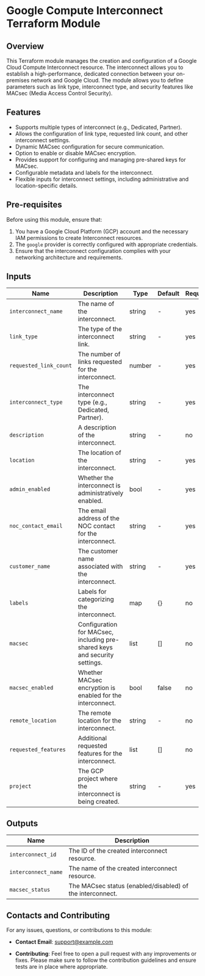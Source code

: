 # Google Compute Interconnect Terraform Module

## Overview

This Terraform module manages the creation and configuration of a Google Cloud Compute Interconnect resource. The interconnect allows you to establish a high-performance, dedicated connection between your on-premises network and Google Cloud. The module allows you to define parameters such as link type, interconnect type, and security features like MACsec (Media Access Control Security).

## Features

- Supports multiple types of interconnect (e.g., Dedicated, Partner).
- Allows the configuration of link type, requested link count, and other interconnect settings.
- Dynamic MACsec configuration for secure communication.
- Option to enable or disable MACsec encryption.
- Provides support for configuring and managing pre-shared keys for MACsec.
- Configurable metadata and labels for the interconnect.
- Flexible inputs for interconnect settings, including administrative and location-specific details.

## Pre-requisites

Before using this module, ensure that:

1. You have a Google Cloud Platform (GCP) account and the necessary IAM permissions to create Interconnect resources.
2. The `google` provider is correctly configured with appropriate credentials.
3. Ensure that the interconnect configuration complies with your networking architecture and requirements.

## Inputs

| Name                     | Description                                                                                        | Type   | Default  | Required |
|--------------------------|----------------------------------------------------------------------------------------------------|--------|----------|----------|
| `interconnect_name`      | The name of the interconnect.                                                                      | string | -        | yes      |
| `link_type`              | The type of the interconnect link.                                                                 | string | -        | yes      |
| `requested_link_count`   | The number of links requested for the interconnect.                                                | number | -        | yes      |
| `interconnect_type`      | The interconnect type (e.g., Dedicated, Partner).                                                  | string | -        | yes      |
| `description`            | A description of the interconnect.                                                                 | string | -        | no       |
| `location`               | The location of the interconnect.                                                                  | string | -        | yes      |
| `admin_enabled`          | Whether the interconnect is administratively enabled.                                              | bool   | -        | yes      |
| `noc_contact_email`      | The email address of the NOC contact for the interconnect.                                         | string | -        | yes      |
| `customer_name`          | The customer name associated with the interconnect.                                                | string | -        | yes      |
| `labels`                 | Labels for categorizing the interconnect.                                                          | map    | {}       | no       |
| `macsec`                 | Configuration for MACsec, including pre-shared keys and security settings.                         | list   | []       | no       |
| `macsec_enabled`         | Whether MACsec encryption is enabled for the interconnect.                                         | bool   | false    | no       |
| `remote_location`        | The remote location for the interconnect.                                                          | string | -        | no       |
| `requested_features`     | Additional requested features for the interconnect.                                                | list   | []       | no       |
| `project`                | The GCP project where the interconnect is being created.                                           | string | -        | yes      |

## Outputs

| Name                   | Description                                                           |
|------------------------|-----------------------------------------------------------------------|
| `interconnect_id`      | The ID of the created interconnect resource.                         |
| `interconnect_name`    | The name of the created interconnect resource.                       |
| `macsec_status`        | The MACsec status (enabled/disabled) of the interconnect.            |

## Contacts and Contributing

For any issues, questions, or contributions to this module:

- **Contact Email**: support@example.com

- **Contributing**: Feel free to open a pull request with any improvements or fixes. Please make sure to follow the contribution guidelines and ensure tests are in place where appropriate.
